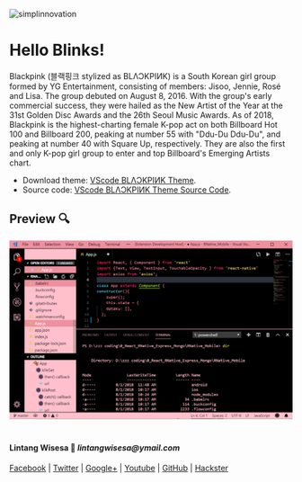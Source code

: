 ![simplinnovation](https://4.bp.blogspot.com/-f7YxPyqHAzY/WJ6VnkvE0SI/AAAAAAAADTQ/0tDQPTrVrtMAFT-q-1-3ktUQT5Il9FGdQCLcB/s350/simpLINnovation1a.png)

# Hello Blinks!

Blackpink (블랙핑크 stylized as BLΛƆKPIИK) is a South Korean girl group formed by YG Entertainment, consisting of members: Jisoo, Jennie, Rosé and Lisa. The group debuted on August 8, 2016. With the group's early commercial success, they were hailed as the New Artist of the Year at the 31st Golden Disc Awards and the 26th Seoul Music Awards. As of 2018, Blackpink is the highest-charting female K-pop act on both Billboard Hot 100 and Billboard 200, peaking at number 55 with "Ddu-Du Ddu-Du", and peaking at number 40 with Square Up, respectively. They are also the first and only K-pop girl group to enter and top Billboard's Emerging Artists chart.

- Download theme: [VScode BLΛƆKPIИK Theme](https://marketplace.visualstudio.com/items?itemName=lintangwisesa.blackpink).
- Source code: [VScode BLΛƆKPIИK Theme Source Code](https://github.com/LintangWisesa/VScode-Blackpink-Theme).

## Preview 🔍

![vscode blackpink](./lintang/screenshot.png)

#

#### Lintang Wisesa 💌 _lintangwisesa@ymail.com_

[Facebook](https://www.facebook.com/lintangbagus) | 
[Twitter](https://twitter.com/Lintang_Wisesa) |
[Google+](https://plus.google.com/u/0/+LintangWisesa1) |
[Youtube](https://www.youtube.com/user/lintangbagus) | [GitHub](https://github.com/LintangWisesa) |
[Hackster](https://www.hackster.io/lintangwisesa)